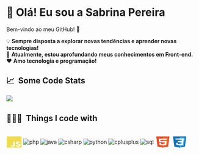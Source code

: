 
<p aligh="left">
<!--   <img align="right" src="https://cdn.jsdelivr.net/gh/Th3Wall/assets-cdn/PersonalGithubReadme/Memoji.png" width="200"/> -->

  # 👋 Olá! Eu sou a Sabrina Pereira

Bem-vindo ao meu GitHub! 🚀 
 
💡 **Sempre disposta a explorar novas tendências e aprender novas tecnologias!**  
🌱 **Atualmente, estou aprofundando meus conhecimentos em Front-end.**  
❤ **Amo tecnologia e programação!**  

## 📈 &nbsp;Some Code Stats ##

<div width="100%">
 <span align="left">
   <img width="45%" src="https://github-readme-stats.vercel.app/api?username=rhuanbello&show_icons=true&hide_border=true&bg_color=FFB6C1&title_color=00E6FE&icon_color=FFB6C1&text_color=FFFFFF"/>
 </span>
<!--  <span align="right">
  <img width="45%" src="https://i.imgur.com/w8cF9mr.png"/>
 </span> -->
</div>

## 👩🏾‍💻 &nbsp;Things I code with ##
<div style="display: inline_block"><br>
  <img align="center" height="30" width="40" alt="javascript" src="https://raw.githubusercontent.com/devicons/devicon/master/icons/javascript/javascript-plain.svg">
  <img align="center" height="30" width="40" alt="php" src="https://cdn.jsdelivr.net/gh/devicons/devicon/icons/php/php-original.svg">
  <img align="center" height="30" width="40" alt="java" src="https://cdn.jsdelivr.net/gh/devicons/devicon/icons/java/java-original.svg">
  <img align="center" height="30" width="40" alt="csharp" src="https://cdn.jsdelivr.net/gh/devicons/devicon/icons/csharp/csharp-original.svg">
  <img align="center" height="30" width="40" alt="python" src="https://cdn.jsdelivr.net/gh/devicons/devicon/icons/python/python-original.svg">
  <img align="center" height="30" width="40" alt="cplusplus" src="https://cdn.jsdelivr.net/gh/devicons/devicon/icons/cplusplus/cplusplus-original.svg">
  <img align="center" height="30" width="40" alt="sql" src="https://cdn.jsdelivr.net/gh/devicons/devicon/icons/mysql/mysql-original.svg">
  <img align="center" height="30" width="40" alt="html5" src="https://raw.githubusercontent.com/devicons/devicon/master/icons/html5/html5-original.svg">
  <img align="center" height="30" width="40" alt="css3" src="https://raw.githubusercontent.com/devicons/devicon/master/icons/css3/css3-original.svg">
</div>  

